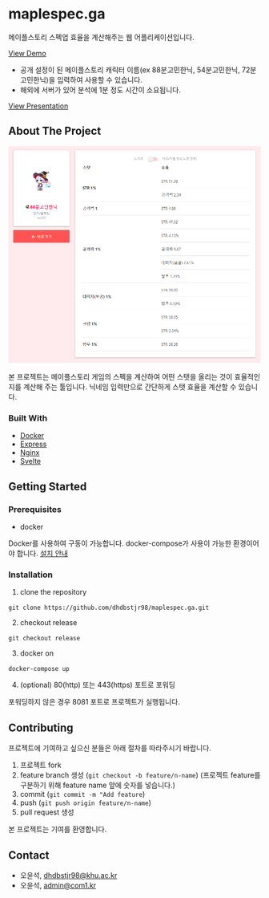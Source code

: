 # maplespec.ga

메이플스토리 스펙업 효율을 계산해주는 웹 어플리케이션입니다.

[View Demo](https://maplespec.ga)

-   공개 설정이 된 메이플스토리 캐릭터 이름(ex 88분고민한닉, 54분고민한닉, 72분고민한닉)을 입력하여 사용할 수 있습니다.
-   해외에 서버가 있어 분석에 1분 정도 시간이 소요됩니다.

[View Presentation](oss-presentation.pptx)

## About The Project

![screenshot](images/screenshot.png)

본 프로젝트는 메이플스토리 게임의 스펙을 계산하여 어떤 스탯을 올리는 것이 효율적인지를 계산해 주는 툴입니다. 닉네임 입력만으로 간단하게 스탯 효율을 계산할 수 있습니다.

### Built With

-   [Docker](https://github.com/docker)
-   [Express](https://github.com/expressjs/express)
-   [Nginx](https://github.com/nginx/nginx)
-   [Svelte](https://github.com/sveltejs/svelte)

## Getting Started

### Prerequisites

-   docker

Docker를 사용하여 구동이 가능합니다. docker-compose가 사용이 가능한 환경이어야 합니다. [설치 안내](https://docs.docker.com/compose/install/)

### Installation

1. clone the repository

```
git clone https://github.com/dhdbstjr98/maplespec.ga.git
```

2. checkout release

```
git checkout release
```

3. docker on

```
docker-compose up
```

4. (optional) 80(http) 또는 443(https) 포트로 포워딩

포워딩하지 않은 경우 8081 포트로 프로젝트가 실행됩니다.

## Contributing

프로젝트에 기여하고 싶으신 분들은 아래 절차를 따라주시기 바랍니다.

1. 프로젝트 fork
2. feature branch 생성 (`git checkout -b feature/n-name`) (프로젝트 feature를 구분하기 위해 feature name 앞에 숫자를 넣습니다.)
3. commit (`git commit -m "Add feature`)
4. push (`git push origin feature/n-name`)
5. pull request 생성

본 프로젝트는 기여를 환영합니다.

## Contact

-   오윤석, dhdbstjr98@khu.ac.kr
-   오윤석, admin@com1.kr
